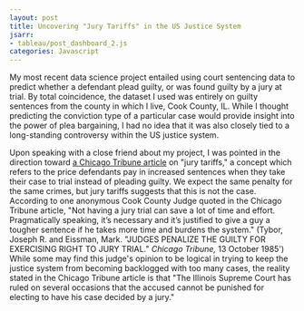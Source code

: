 ```yaml
---
layout: post
title: Uncovering "Jury Tariffs" in the US Justice System
jsarr:
- tableau/post_dashboard_2.js
categories: Javascript
---
```


My most recent data science project entailed using court sentencing data to predict whether a defendant plead guilty, or was found guilty by a jury at trial. By total coincidence, the dataset I used was entirely on guilty sentences from the county in which I live, Cook County, IL. While I thought predicting the conviction type of a particular case would provide insight into the power of plea bargaining, I had no idea that it was also closely tied to a long-standing controversy within the US justice system.

Upon speaking with a close friend about my project, I was pointed in the direction toward [a Chicago Tribune article](https://www.chicagotribune.com/news/ct-xpm-1985-10-13-8503090729-story.html) on "jury tariffs," a concept which refers to the price defendants pay in increased sentences when they take their case to trial instead of pleading guilty. We expect the same penalty for the same crimes, but jury tariffs suggests that this is not the case. According to one anonymous Cook County Judge quoted in the Chicago Tribune article, "Not having a jury trial can save a lot of time and effort. Pragmatically speaking, it’s necessary and it’s justified to give a guy a tougher sentence if he takes more time and burdens the system." (Tybor, Joseph R. and Eissman, Mark. "JUDGES PENALIZE THE GUILTY FOR EXERCISING RIGHT TO JURY TRIAL." *Chicago Tribune,* 13 October 1985') While some may find this judge's opinion to be logical in trying to keep the justice system from becoming backlogged with too many cases, the reality stated in the Chicago Tribune article is that  "The Illinois Supreme Court has ruled on several occasions that the accused cannot be punished for electing to have his case decided by a jury."
